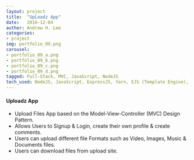 ```yaml
---
layout: project
title:  "UpLoadz App"
date:   2016-12-04
author: Andrew H. Lee
categories:
- project
img: portfolio_09.png
carousel:
- portfolio_09_a.png
- portfolio_09_b.png
- portfolio_09_c.png
- portfolio_09_d.png
tagged: Full-Stack, MVC, JavaScript, NodeJS
tech_used: NodeJS, JavaScript, ExpressJS, Yarn, EJS (Template Engine), SASS, Bootstrap, MongoDB
---
```


#### Uploadz App

* Upload Files App based on the Model-View-Controller (MVC) Design Pattern.
* Allows Users to Signup & Login, create their own profile & create comments.
* Users can upload different file Formats such as Video, Images, Music & Documents files.
* Users can download files from upload site.

<br >

<div class="row">
  <div class="centered">
    <a href="https://github.com/andrew-h-lee/upLoadz">
      <span class="hb hb-sm spin hb-github-inv"><i class="fa fa-github"></i></span></a>
    <a href="https://behance.net/">
      <span class="hb hb-sm spin hb-behance-inv"><i class="fa fa-behance"></i></span></a>
  </div>
</div>
